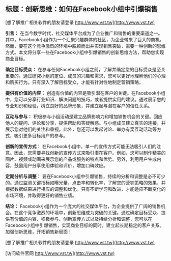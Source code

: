 ## **标题：创新思维：如何在Facebook小组中引爆销售**

[想了解推广相关软件的朋友请登录 http://www.vst.tw](http://www.vst.tw)

**引言：**
在当今数字时代，社交媒体平台成为了企业推广和销售的重要渠道之一。其中，Facebook小组作为一个汇聚兴趣群体的社区，为企业带来了巨大的商机。然而，要在这个竞争激烈的环境中脱颖而出并实现销售突破，需要一种创新的思维方式。本文将分享一些在Facebook小组中引爆销售的创新思维方法，帮助您实现商业目标。

**确定目标受众：**
在参与任何Facebook小组之前，了解并确定您的目标受众是至关重要的。通过研究小组的定位、成员的兴趣和需求，您可以更好地理解他们的心理和购买行为。只有深入了解目标受众，才能有针对性地制定营销策略。

**提供有价值的内容：**
创造有价值的内容是吸引潜在客户的关键。在Facebook小组中，您可以分享行业知识、解决问题的技巧，或者提供实用的建议。通过展示您的专业知识和经验，树立良好的品牌形象，并建立起与潜在客户的信任关系。

**互动与参与：**
积极参与小组活动是建立品牌影响力和增加销售机会的关键。回应他人的提问、评论和分享，提供帮助和答疑解惑。与小组成员建立真实的连接，并展示您对他们的关注和重视。此外，您还可以发起讨论、举办有奖互动活动等方式，吸引更多目标用户的参与。

**创新的宣传方式：**
在Facebook小组中，单一的宣传方式可能无法吸引人们的注意。因此，您需要寻找创新的宣传方式来吸引潜在客户。例如，您可以制作精美的图片、视频或动画来展示您的产品或服务的特点和优势。另外，利用用户生成内容，鼓励用户分享使用体验和评价，增加口碑效应。

**定期分析与调整：**
要在Facebook小组中引爆销售，持续的分析和调整是必不可少的。通过监测关键指标如曝光量、点击率和转化率，了解您的营销策略的效果，并根据数据结果进行相应的调整和优化。只有不断学习和改进，才能适应不断变化的市场环境，并取得更好的销售业绩。

**结论：**
Facebook小组作为一个庞大的社交媒体平台，为企业提供了广阔的销售机会。在这个竞争激烈的环境中，创新思维成为突破的关键。通过确定目标受众、提供有价值的内容、积极参与、创新宣传方式以及持续分析和调整，您可以在Facebook小组中引爆销售，实现商业目标的同时，建立起长期稳定的客户关系。加强创新思维，开拓销售新局面！

[想了解推广相关软件的朋友请登录 http://www.vst.tw](http://www.vst.tw)


[访问软件官网 http://www.vst.tw](http://www.vst.tw)
